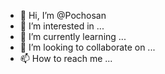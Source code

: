 - 👋 Hi, I’m @Pochosan
- 👀 I’m interested in ...
- 🌱 I’m currently learning ...
- 💞️ I’m looking to collaborate on ...
- 📫 How to reach me ...

<!---
Pochosan/Pochosan is a ✨ special ✨ repository because its `README.md` (this file) appears on your GitHub profile.
You can click the Preview link to take a look at your changes.
--->
